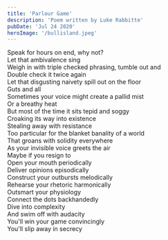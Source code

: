 ```yaml
---
title: 'Parlour Game'
description: 'Poem written by Luke Rabbitte'
pubDate: 'Jul 24 2020'
heroImage: '/bullisland.jpeg'
---
```


Speak for hours on end, why not?  
Let that ambivalence sing  
Weigh in with triple checked phrasing, tumble out and  
Double check it twice again  
Let that disgusting naivety spill out on the floor  
Guts and all  
Sometimes your voice might create a pallid mist  
Or a breathy heat  
But most of the time it sits tepid and soggy  
Croaking its way into existence  
Stealing away with resistance  
Too particular for the blanket banality of a world  
That groans with solidity everywhere  
As your invisible voice greets the air  
Maybe if you resign to  
Open your mouth periodically  
Deliver opinions episodically  
Construct your outbursts melodically  
Rehearse your rhetoric harmonically  
Outsmart your physiology  
Connect the dots backhandedly  
Dive into complexity  
And swim off with audacity  
You'll win your game convincingly  
You'll slip away in secrecy  
